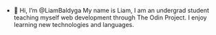 - 👋 Hi, I’m @LiamBaldyga
My name is Liam, I am an undergrad student teaching myself web development through The Odin Project. I enjoy learning new technologies and languages.

<!---
LiamBaldyga/LiamBaldyga is a ✨ special ✨ repository because its `README.md` (this file) appears on your GitHub profile.
You can click the Preview link to take a look at your changes.
--->
